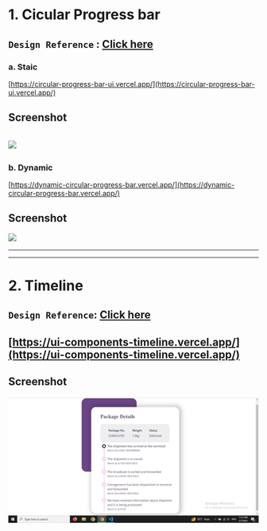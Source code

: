 # 1. Cicular Progress bar
`Design Reference` : 
[Click here](https://www.uidesigndaily.com/posts/progress)
---
### a. Staic
[https://circular-progress-bar-ui.vercel.app/](https://circular-progress-bar-ui.vercel.app/)

## Screenshot
![](https://github.com/VibhashDwivedi/UI-Design/blob/main/Circular%20Progress/screenshot/Screenshot%20(237).png)
---
### b. Dynamic
[https://dynamic-circular-progress-bar.vercel.app/](https://dynamic-circular-progress-bar.vercel.app/)

## Screenshot
![](https://github.com/VibhashDwivedi/UI-Design/blob/main/Dynamic%20Circular%20Pro/Screenshot/Screenshot%20(238).png)

---
---
# 2. Timeline
`Design Reference`:
[Click here](https://www.uidesigndaily.com/posts/figma-timeline-ui-design-card-day-1578)
---
[https://ui-components-timeline.vercel.app/](https://ui-components-timeline.vercel.app/)
---
## Screenshot
![](https://github.com/VibhashDwivedi/UI-Components/blob/main/Timeline/Screenshot/Screenshot%20(239).png)

